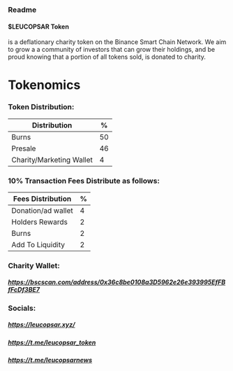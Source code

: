### Readme
#### $LEUCOPSAR Token 
is a deflationary charity token on the Binance Smart Chain Network.
We aim to grow a a community of investors that can grow their holdings, and be proud knowing that a portion of all tokens sold, is donated to charity.
# Tokenomics
### Token Distribution:                    
Distribution  | %
------------- | -------------
Burns  | 50
Presale  | 46
Charity/Marketing Wallet  | 4 

### 10% Transaction Fees Distribute as follows:
| Fees Distribution  | % |
| ------------- | ------------- |
| Donation/ad wallet  | 4  |
| Holders Rewards  | 2  |
| Burns  | 2  |
| Add To Liquidity  | 2  |


### Charity Wallet: 
##### https://bscscan.com/address/0x36c8be0108a3D5962e26e393995EfFBfFcDf3BE7 

### Socials: 
##### https://leucopsar.xyz/
##### https://t.me/leucopsar_token
##### https://t.me/leucopsarnews






